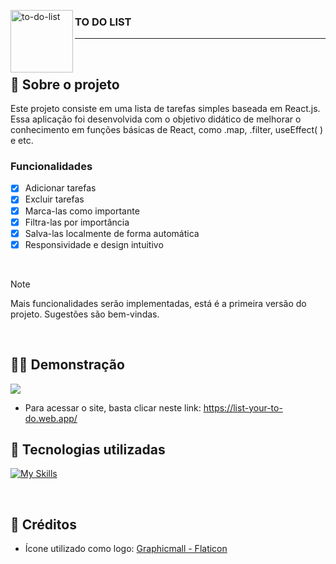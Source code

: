 <img width="100" height="100" alt="to-do-list" src="https://github.com/user-attachments/assets/2755ce8a-c9a6-4be6-8250-5a9185a7c246" align="left" /> <h3> TO DO LIST </h3>

---

<br>

## 📝 Sobre o projeto

Este projeto consiste em uma lista de tarefas simples baseada em React.js. Essa aplicação foi desenvolvida com o objetivo didático de melhorar o conhecimento em funções básicas de React, como .map, .filter, useEffect( ) e etc.

### Funcionalidades
- [x] Adicionar tarefas
- [x] Excluir tarefas
- [x] Marca-las como importante
- [x] Filtra-las por importância
- [x] Salva-las localmente de forma automática
- [x] Responsividade e design intuitivo

<br>

> [!NOTE]
> Mais funcionalidades serão implementadas, está é a primeira versão do projeto. Sugestões são bem-vindas.

<br>

## 👩‍💻 Demonstração

<img src="https://github.com/user-attachments/assets/bd199527-c1b3-4969-b3a1-06737db0b0ed">

- Para acessar o site, basta clicar neste link: https://list-your-to-do.web.app/

## 🔨 Tecnologias utilizadas

[![My Skills](https://skillicons.dev/icons?i=html,css,js,react,firebase,github)](https://skillicons.dev)

<br>


## 📃 Créditos
- Ícone utilizado como logo: <a href="https://www.flaticon.com/free-icons/svg"> Graphicmall - Flaticon</a>
